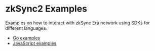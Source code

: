 # zkSync2 Examples
Examples on how to interact with zkSync Era network using 
SDKs for different languages.

- [Go examples](go)
- [JavaScript examples](js)
